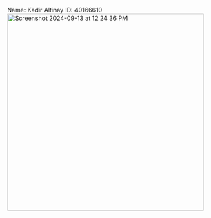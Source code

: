 Name: Kadir Altinay 
ID: 40166610
<img width="456" alt="Screenshot 2024-09-13 at 12 24 36 PM" src="https://github.com/user-attachments/assets/733e51e9-e95f-4434-bce8-ae88065d55ff">
